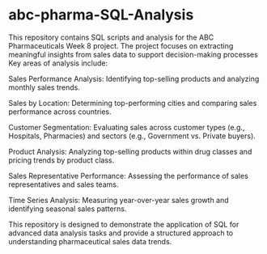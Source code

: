# abc-pharma-SQL-Analysis
This repository contains SQL scripts and analysis for the ABC Pharmaceuticals Week 8 project. The project focuses on extracting meaningful insights from sales data to support decision-making processes
Key areas of analysis include:

Sales Performance Analysis:
Identifying top-selling products and analyzing monthly sales trends.

Sales by Location:
Determining top-performing cities and comparing sales performance across countries.

Customer Segmentation:
Evaluating sales across customer types (e.g., Hospitals, Pharmacies) and sectors (e.g., Government vs. Private buyers).

Product Analysis:
Analyzing top-selling products within drug classes and pricing trends by product class.

Sales Representative Performance:
Assessing the performance of sales representatives and sales teams.

Time Series Analysis:
Measuring year-over-year sales growth and identifying seasonal sales patterns.

This repository is designed to demonstrate the application of SQL for advanced data analysis tasks and provide a structured approach to understanding pharmaceutical sales data trends.
